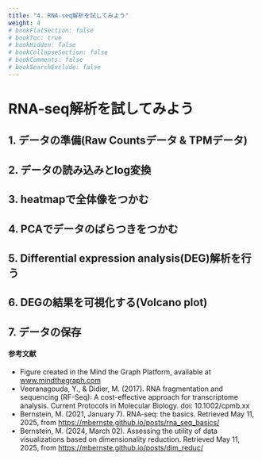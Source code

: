 ```yaml
---
title: "4. RNA-seq解析を試してみよう"
weight: 4
# bookFlatSection: false
# bookToc: true
# bookHidden: false
# bookCollapseSection: false
# bookComments: false
# bookSearchExclude: false
---
```

# RNA-seq解析を試してみよう

## 1. データの準備(Raw Countsデータ & TPMデータ)

## 2. データの読み込みとlog変換

## 3. heatmapで全体像をつかむ

## 4. PCAでデータのばらつきをつかむ

## 5. Differential expression analysis(DEG)解析を行う

## 6. DEGの結果を可視化する(Volcano plot)

## 7. データの保存









#### 参考文献
-   Figure created in the Mind the Graph Platform, available at www.mindthegraph.com
-   Veeranagouda, Y., & Didier, M. (2017). RNA fragmentation and sequencing (RF-Seq): A cost-effective approach for transcriptome analysis. Current Protocols in Molecular Biology. doi: 10.1002/cpmb.xx
-   Bernstein, M. (2021, January 7). RNA-seq: the basics. Retrieved May 11, 2025, from https://mbernste.github.io/posts/rna_seq_basics/
-   Bernstein, M. (2024, March 02). Assessing the utility of data visualizations based on dimensionality reduction. Retrieved May 11, 2025, from https://mbernste.github.io/posts/dim_reduc/